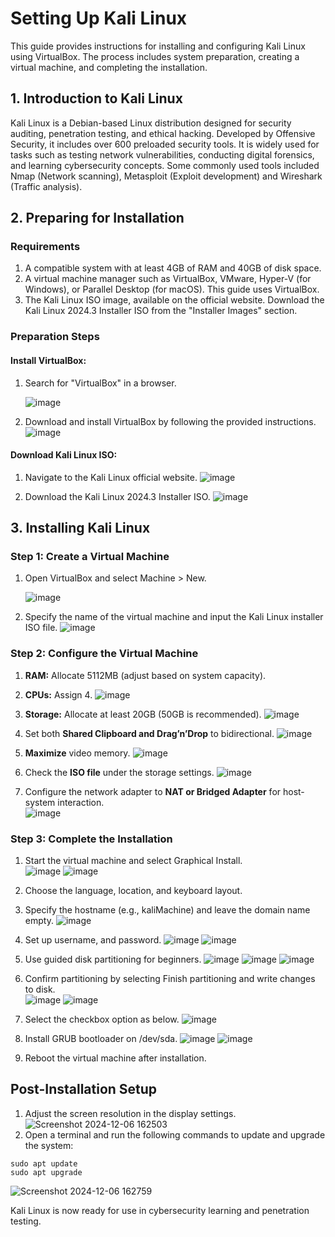 # Setting Up Kali Linux
This guide provides instructions for installing and configuring Kali Linux using VirtualBox. The process includes system preparation, creating a virtual machine, and completing the installation.

## 1. Introduction to Kali Linux
Kali Linux is a Debian-based Linux distribution designed for security auditing, penetration testing, and ethical hacking. Developed by Offensive Security, it includes over 600 preloaded security tools. It is widely used for tasks such as testing network vulnerabilities, conducting digital forensics, and learning cybersecurity concepts. Some commonly used tools included Nmap (Network scanning), Metasploit (Exploit development) and Wireshark (Traffic analysis).

## 2. Preparing for Installation
### Requirements
1.	A compatible system with at least 4GB of RAM and 40GB of disk space.
2.	A virtual machine manager such as	VirtualBox, VMware, Hyper-V (for Windows), or Parallel Desktop (for macOS). This guide uses VirtualBox.
3.	The Kali Linux ISO image, available on the official website. Download the Kali Linux 2024.3 Installer ISO from the "Installer Images" section.

### Preparation Steps
#### Install VirtualBox:

1. Search for "VirtualBox" in a browser.
   
	![image](https://github.com/user-attachments/assets/d4ca8276-fb25-4ff8-80af-8d72facf174e)


2. Download and install VirtualBox by following the provided instructions.	
![image](https://github.com/user-attachments/assets/9699a145-8cb3-4076-86b5-1dbffd23aad7)


#### Download Kali Linux ISO: 
1. Navigate to the Kali Linux official website.
![image](https://github.com/user-attachments/assets/2bab9978-a13b-4194-b36e-fe1a48e45746)

2. Download the Kali Linux 2024.3 Installer ISO.
![image](https://github.com/user-attachments/assets/57028f5b-1152-4848-9f9b-9b4384c97dd0)

## 3. Installing Kali Linux
### Step 1: Create a Virtual Machine
1. Open VirtualBox and select Machine > New.

	![image](https://github.com/user-attachments/assets/f0edb50e-51bf-4b11-bc89-2a5bd135dd57)

3. Specify the name of the virtual machine and input the Kali Linux installer ISO file.
![image](https://github.com/user-attachments/assets/9efd353a-8554-4b3a-804b-05f1209a70ec)

### Step 2: Configure the Virtual Machine

1. **RAM:**  Allocate 5112MB (adjust based on system capacity).
2. **CPUs:**  Assign 4.
![image](https://github.com/user-attachments/assets/3469fd74-7fae-43cf-9e7b-2c7d82d9b05f)
	 
3. **Storage:** Allocate at least 20GB (50GB is recommended).
![image](https://github.com/user-attachments/assets/9189beea-1829-4efd-a766-79d37e32dde8)

4. Set both **Shared Clipboard and Drag’n’Drop** to bidirectional.
![image](https://github.com/user-attachments/assets/2e377a4e-6ff5-48e2-99fe-725eabb52c32)

5. **Maximize** video memory.
![image](https://github.com/user-attachments/assets/a189c08b-611e-488c-9d66-b41b6a1c4217)

6. Check the **ISO file** under the storage settings.
![image](https://github.com/user-attachments/assets/990e6afd-369d-4f6c-9bb8-3d476ac87474)

7. Configure the network adapter to **NAT or Bridged Adapter** for host-system interaction.  
![image](https://github.com/user-attachments/assets/f69b54ea-d9e3-4e42-a99e-d046a1c17618)

### Step 3: Complete the Installation
1.	Start the virtual machine and select Graphical Install.  
![image](https://github.com/user-attachments/assets/2e951508-b04e-4ca8-8fdc-4d29c6a2a030)
![image](https://github.com/user-attachments/assets/40adfa38-93fe-4613-85f7-1c0d4f4a558a)

2. Choose the language, location, and keyboard layout.
3. Specify the hostname (e.g., kaliMachine) and leave the domain name empty.
![image](https://github.com/user-attachments/assets/dc192191-a333-4622-a043-442c83ad0311)

4. Set up username, and password.
![image](https://github.com/user-attachments/assets/15ab5e5d-d40d-4475-b020-30d0e5d993d5)
![image](https://github.com/user-attachments/assets/527d0513-cc3a-4cfc-b886-1af773c96452)


5. Use guided disk partitioning for beginners.
![image](https://github.com/user-attachments/assets/e63a6dd6-5ef3-4e4a-b687-c6810fedc1a1)
![image](https://github.com/user-attachments/assets/5d4d871e-faed-4998-a90e-88e018c03062)
![image](https://github.com/user-attachments/assets/cae2becf-7de0-419c-95c7-df1bf1bf67bf)

6. Confirm partitioning by selecting Finish partitioning and write changes to disk.  
![image](https://github.com/user-attachments/assets/9b553d03-f796-45ba-b523-b894d2a199ff)
![image](https://github.com/user-attachments/assets/00b4a607-2f55-4ef8-a749-1c387fe760ec)

7. Select the checkbox option as below.
![image](https://github.com/user-attachments/assets/5d6bc450-bff8-4feb-84fe-6676b6c094c0)

8. Install GRUB bootloader on /dev/sda.
![image](https://github.com/user-attachments/assets/184dff3b-3de6-449b-a065-ab0df78e2ae8)
![image](https://github.com/user-attachments/assets/0258e5a3-050e-4896-8cf4-6daeeb8b5ea8)

9. Reboot the virtual machine after installation.

## Post-Installation Setup
1.	Adjust the screen resolution in the display settings.
![Screenshot 2024-12-06 162503](https://github.com/user-attachments/assets/004fe410-cdea-4279-853d-b036bab5c81f)
2.	Open a terminal and run the following commands to update and upgrade the system: 

```
sudo apt update  
sudo apt upgrade
```

![Screenshot 2024-12-06 162759](https://github.com/user-attachments/assets/57da5a28-967b-447d-8d40-770f077a62b3)


Kali Linux is now ready for use in cybersecurity learning and penetration testing.

